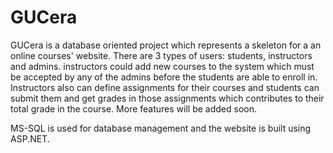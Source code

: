 # GUCera
GUCera is a database oriented project which represents a skeleton for a an online courses' website. There are 3 types of users: students, instructors and admins.
instructors could add new courses to the system which must be accepted by any of the admins before the students are able to enroll in. Instructors also can
define assignments for their courses and students can submit them and get grades in those assignments which contributes to their total grade in the course. More
features will be added soon.

MS-SQL is used for database management and the website is built using ASP.NET.
